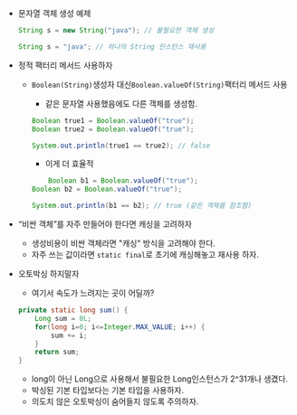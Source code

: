 - 문자열 객체 생성 예제

    ```java
    String s = new String("java"); // 불필요한 객체 생성
    
    String s = "java"; // 하나의 String 인스턴스 재사용
    ```

- 정적 팩터리 메서드 사용하자
    - `Boolean(String)`생성자 대신`Boolean.valueOf(String)`팩터리 메서드 사용
        - 같은 문자열 사용했음에도 다른 객체를 생성함.

        ```java
        Boolean true1 = Boolean.valueOf("true");
        Boolean true2 = Boolean.valueOf("true");
        
        System.out.println(true1 == true2); // false
        ```

        - 이게 더 효율적

        ```java
        	Boolean b1 = Boolean.valueOf("true");
        Boolean b2 = Boolean.valueOf("true");
        
        System.out.println(b1 == b2); // true (같은 객체를 참조함)
        ```

- “비싼 객체”를 자주 만들어야 한다면 캐싱을 고려하자
    - 생성비용이 비싼 객체라면 "캐싱" 방식을 고려해야 한다.
    - 자주 쓰는 값이라면 `static final`로 초기에 캐싱해놓고 재사용 하자.
- 오토박싱 하지말자
    - 여기서 속도가 느려지는 곳이 어딜까?

    ```java
    private static long sum() {
    	Long sum = 0L;
    	for(long i=0; i<=Integer.MAX_VALUE; i++) {
    		sum += i;
    	}
    	return sum;
    }
    ```

    - long이 아닌 Long으로 사용해서 불필요한 Long인스턴스가 2^31개나 생겼다.
    - 박싱된 기본 타입보다는 기본 타입을 사용하자.
    - 의도치 않은 오토박싱이 숨어들지 않도록 주의하자.
